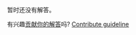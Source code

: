 
暂时还没有解答。

有兴趣[贡献你的解答](https://github.com/BFEdev/BFE.dev-solutions/blob/main/quiz/yield_zh.md)吗? [Contribute guideline](https://github.com/BFEdev/BFE.dev-solutions#how-to-contribute)
